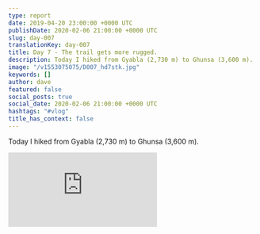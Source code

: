 ```yaml
---
type: report
date: 2019-04-20 23:00:00 +0000 UTC
publishDate: 2020-02-06 21:00:00 +0000 UTC
slug: day-007
translationKey: day-007
title: Day 7 - The trail gets more rugged.
description: Today I hiked from Gyabla (2,730 m) to Ghunsa (3,600 m).
image: "/v1553075075/D007_hd7stk.jpg"
keywords: []
author: dave
featured: false
social_posts: true
social_date: 2020-02-06 21:00:00 +0000 UTC
hashtags: "#vlog"
title_has_context: false
---
```


Today I hiked from Gyabla (2,730 m) to Ghunsa (3,600 m).

<iframe class="youtube" src="https://www.youtube.com/embed/R7qSra0aNGo" frameborder="0" allow="accelerometer; autoplay; encrypted-media; gyroscope; picture-in-picture" allowfullscreen></iframe>

